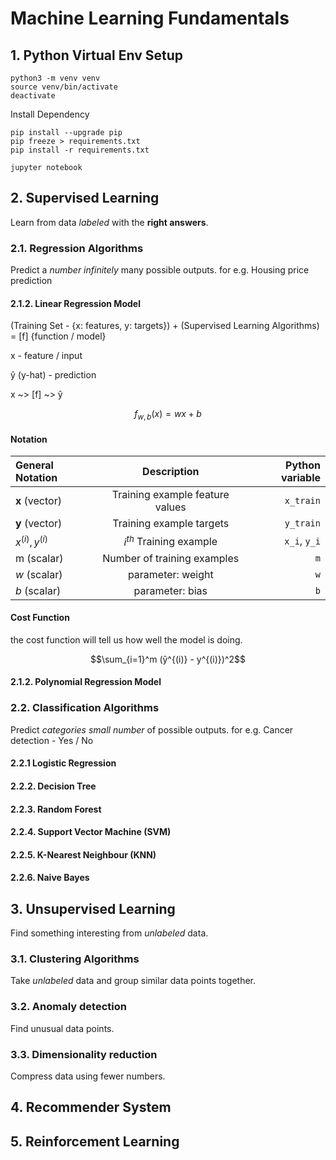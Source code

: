 # Machine Learning Fundamentals

## 1. Python Virtual Env Setup

```shell
python3 -m venv venv
source venv/bin/activate
deactivate
```

Install Dependency
```shell
pip install --upgrade pip
pip freeze > requirements.txt
pip install -r requirements.txt
```

```shell
jupyter notebook
```

## 2. Supervised Learning
Learn from data _labeled_ with the **right answers**.

### 2.1. Regression Algorithms
Predict a _number infinitely_ many possible outputs. for e.g. Housing price prediction

#### 2.1.2. Linear Regression Model
(Training Set - {x: features, y: targets})
                 +
(Supervised Learning Algorithms)
                 =
[f] {function / model}

x - feature / input

ŷ (y-hat) - prediction

x ~> [f] ~> ŷ

```math
f_{w,b}(x) = wx + b
```

#### Notation
| General Notation     |           Description           |   Python variable |
|:---------------------|:-------------------------------:|------------------:|
| **x** (vector)       | Training example feature values |         `x_train` |
| **y** (vector)       |    Training example targets     |         `y_train` |
| $`x^{(i)}, y^{(i)}`$ |   $`i^{th}`$ Training example   |      `x_i`, `y_i` |
| m (scalar)           |   Number of training examples   |               `m` |
| $`w`$ (scalar)       |        parameter: weight        |               `w` |
| $`b`$ (scalar)       |         parameter: bias         |               `b` |

#### Cost Function
the cost function will tell us how well the model is doing.

```math
\sum_{i=1}^m (ŷ^{(i)} - y^{(i)})^2
```




#### 2.1.2. Polynomial Regression Model



### 2.2. Classification Algorithms
Predict _categories small number_ of possible outputs. for e.g. Cancer detection - Yes / No

#### 2.2.1 Logistic Regression
#### 2.2.2. Decision Tree
#### 2.2.3. Random Forest
#### 2.2.4. Support Vector Machine (SVM)
#### 2.2.5. K-Nearest Neighbour (KNN)
#### 2.2.6. Naive Bayes

## 3. Unsupervised Learning
Find something interesting from _unlabeled_ data. 

### 3.1. Clustering Algorithms
Take _unlabeled_ data and group similar data points together.

### 3.2. Anomaly detection
Find unusual data points.

### 3.3. Dimensionality reduction
Compress data using fewer numbers.

## 4. Recommender System

## 5. Reinforcement Learning